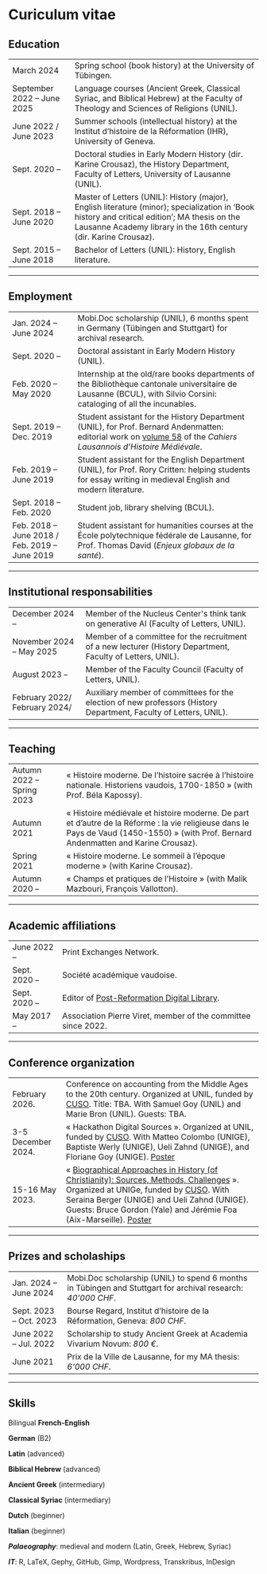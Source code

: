 # Curiculum vitae

## Education
<style>
table {
    border-collapse: collapse;
}
table, th, td {
   border: none;
}
blockquote {
    border-left: none;
    padding-left: 10px;
}
</style>                                                                                                                                                  
|      |       | 
| ------------ | ------------- | 
| March 2024    | Spring school (book history) at the University of Tübingen. |
| September 2022 – June 2025   | Language courses (Ancient Greek, Classical Syriac, and Biblical Hebrew) at the Faculty of Theology and Sciences of Religions (UNIL). |
| June 2022 / June 2023    | Summer schools (intellectual history) at the Institut d’histoire de la Réformation (IHR), University of Geneva. |
| Sept. 2020 –    | Doctoral studies in Early Modern History (dir. Karine Crousaz), the History Department, Faculty of Letters, University of Lausanne (UNIL). |
| Sept. 2018 – June 2020    | Master of Letters (UNIL): History (major), English literature (minor); specialization in ‘Book history and critical edition’; MA thesis on the Lausanne Academy library in the 16th century (dir. Karine Crousaz). |   
| Sept. 2015 – June 2018    | Bachelor of Letters (UNIL): History, English literature. |   

-------
## Employment
<style>
table {
    border-collapse: collapse;
}
table, th, td {
   border: none;
}
blockquote {
    border-left: none;
    padding-left: 10px;
}
</style>
|      |       | 
| ------------ | ------------- | 
| Jan. 2024 – June 2024 |  Mobi.Doc scholarship (UNIL), 6 months spent in Germany (Tübingen and Stuttgart) for archival research.   | 
|   Sept. 2020 –   |  Doctoral assistant in Early Modern History (UNIL).   |  
|     Feb. 2020 – May 2020   |  Internship at the old/rare books departments of the  Bibliothèque cantonale universitaire de Lausanne (BCUL), with Silvio Corsini: cataloging of all the incunables.         |  
| Sept. 2019 – Dec. 2019       | Student assistant for the History Department (UNIL), for Prof. Bernard Andenmatten: editorial work on [volume 58](https://www.unil.ch/hist/home/menuinst/recherche/publications/cahiers-lausannois-dhistoire/volumes.html#2020) of the *Cahiers Lausannois d’Histoire Médiévale*.          |  
| Feb. 2019 – June 2019       | Student assistant for the English Department (UNIL), for Prof. Rory Critten: helping students for essay writing in medieval English and modern literature.          |  
| Sept. 2018 – Feb. 2020       | Student job, library shelving (BCUL).          |  
| Feb. 2018 – June 2018 / Feb. 2019 – June 2019       | Student assistant for humanities courses at the École polytechnique fédérale de Lausanne, for Prof. Thomas David (*Enjeux globaux de la santé*).          |  

-------
## Institutional responsabilities
<style>
table {
    border-collapse: collapse;
}
table, th, td {
   border: none;
}
blockquote {
    border-left: none;
    padding-left: 10px;
}
</style>
|               |               |                                                                                                                                                   
| ---           | ---           |                                                                                                                                                   
| December 2024 –   | Member of the Nucleus Center's think tank on generative AI (Faculty of Letters, UNIL). |
| November 2024 – May 2025  | Member of a committee for the recruitment of a new lecturer (History Department, Faculty of Letters, UNIL). |
|  August 2023 – | Member of the Faculty Council (Faculty of Letters, UNIL). |
|  February 2022/ February 2024/ | Auxiliary member of committees for the election of new professors (History Department, Faculty of Letters, UNIL).|

-------
## Teaching
<style>
table {
    border-collapse: collapse;
}
table, th, td {
   border: none;
}
blockquote {
    border-left: none;
    padding-left: 10px;
}
</style>
|               |               |                                                                                                                                                   
| ---           | ---           |                                                                                                                                                   
|  Autumn 2022 – Spring 2023 | « Histoire moderne. De l’histoire sacrée à l’histoire nationale. Historiens vaudois, 1700-1850 » (with Prof. Béla Kapossy). |
| Autumn 2021  | « Histoire médiévale et histoire moderne. De part et d’autre de la Réforme : la vie religieuse dans le Pays de Vaud (1450-1550) » (with Prof. Bernard Andenmatten and Karine Crousaz).|
| Spring 2021   | « Histoire moderne. Le sommeil à l’époque moderne » (with Karine Crousaz). |
|  Autumn 2020 – | « Champs et pratiques de l’Histoire » (with Malik Mazbouri, François Vallotton). |

-------
## Academic affiliations
<style>
table {
    border-collapse: collapse;
}
table, th, td {
   border: none;
}
blockquote {
    border-left: none;
    padding-left: 10px;
}
</style>
|               |               |                                                                                                                                                   
| ---           | ---           |                                                                                                                                                   
| June 2022 –  | Print Exchanges Network. |
| Sept. 2020 –  | Société académique vaudoise. |
| Sept. 2020 –  | Editor of [Post-Reformation Digital Library](https://www.prdl.org/). |
| May 2017 –  | Association Pierre Viret, member of the committee since 2022. |

-------
## Conference organization
<style>
table {
    border-collapse: collapse;
}
table, th, td {
   border: none;
}
blockquote {
    border-left: none;
    padding-left: 10px;
}
</style>                                                                                                                                                  
|      |       | 
| ------------ | ------------- | 
| February  2026.    | Conference on accounting from the Middle Ages to the 20th century. Organized at UNIL, funded by [CUSO](https://www.cuso.ch/?print=1%3Freturn_url%3D%2Findex.php%3Fid%3D876%26tx_displaycontroller%5Btable%5D%3Dcourses%26tx_displaycontroller%5BshowUid%5D%3D3580%3Freturn_url%3D%2Findex.php%3Fid%3D876%26tx_displaycontroller%5Btable%5D%3Dcourses%26tx_displaycontroller%5BshowUid%5D%3D4613%3Freturn_url%3D%2Findex.php%3Fid%3D876%26tx_displaycontroller%5Btable%5D%3Dcourses%26tx_displaycontroller%5BshowUid%5D%3D4609%3Freturn_url%3D%2Findex.php%3Fid%3D876%26tx_displaycontroller%5Btable%5D%3Dcourses%26tx_displaycontroller%5BshowUid%5D%3D4605&cHash=16706b19bc8383ad5bc20ed24edd29d3). Title: TBA. With Samuel Goy (UNIL) and Marie Bron (UNIL). Guests: TBA. |
| 3-5 December 2024.    | « Hackathon Digital Sources ». Organized at UNIL, funded by [CUSO](https://www.cuso.ch/?print=1%3Freturn_url%3D%2Findex.php%3Fid%3D876%26tx_displaycontroller%5Btable%5D%3Dcourses%26tx_displaycontroller%5BshowUid%5D%3D3580%3Freturn_url%3D%2Findex.php%3Fid%3D876%26tx_displaycontroller%5Btable%5D%3Dcourses%26tx_displaycontroller%5BshowUid%5D%3D4613%3Freturn_url%3D%2Findex.php%3Fid%3D876%26tx_displaycontroller%5Btable%5D%3Dcourses%26tx_displaycontroller%5BshowUid%5D%3D4609%3Freturn_url%3D%2Findex.php%3Fid%3D876%26tx_displaycontroller%5Btable%5D%3Dcourses%26tx_displaycontroller%5BshowUid%5D%3D4605&cHash=16706b19bc8383ad5bc20ed24edd29d3). With Matteo Colombo (UNIGE), Baptiste Werly (UNIGE), Ueli Zahnd (UNIGE), and Floriane Goy (UNIGE). [Poster](/images/hackathonCUSO2024.pdf) |
| 15-16 May 2023.    |« [Biographical Approaches in History (of Christianity): Sources, Methods, Challenges](https://www.unige.ch/ihr/fr/accueil/evenements-passes/2022-2023/cuso-workshop-15-16-mai-2023/) ». Organized at UNIGe, funded by [CUSO](https://www.cuso.ch/?print=1%3Freturn_url%3D%2Findex.php%3Fid%3D876%26tx_displaycontroller%5Btable%5D%3Dcourses%26tx_displaycontroller%5BshowUid%5D%3D3580%3Freturn_url%3D%2Findex.php%3Fid%3D876%26tx_displaycontroller%5Btable%5D%3Dcourses%26tx_displaycontroller%5BshowUid%5D%3D4613%3Freturn_url%3D%2Findex.php%3Fid%3D876%26tx_displaycontroller%5Btable%5D%3Dcourses%26tx_displaycontroller%5BshowUid%5D%3D4609%3Freturn_url%3D%2Findex.php%3Fid%3D876%26tx_displaycontroller%5Btable%5D%3Dcourses%26tx_displaycontroller%5BshowUid%5D%3D4605&cHash=16706b19bc8383ad5bc20ed24edd29d3). With Seraina Berger (UNIGE) and Ueli Zahnd (UNIGE). Guests: Bruce Gordon (Yale) and Jérémie Foa (Aix-Marseille). [Poster](/images/postercolloqueCUSObiographie.pdf) |

-------
## Prizes and scholaships
<style>
table {
    border-collapse: collapse;
}
table, th, td {
   border: none;
}
blockquote {
    border-left: none;
    padding-left: 10px;
}
</style>
|               |               |                                                                                                                                                   
| ---           | ---           |                                                                                                                                                   
|  Jan. 2024 – June 2024 | Mobi.Doc scholarship (UNIL) to spend 6 months in Tübingen and Stuttgart for archival research: *40’000 CHF*. |
| Sept. 2023 – Oct. 2023  | Bourse Regard, Institut d’histoire de la Réformation, Geneva: *800 CHF*. |
| June 2022 – Jul. 2022  | Scholarship to study Ancient Greek at Academia Vivarium Novum: *800 €*.  |
| June 2021  | Prix de la Ville de Lausanne, for my MA thesis: *6'000 CHF*. |

-------
## Skills

Bilingual **French-English**

**German** (B2)

**Latin** (advanced)

**Biblical Hebrew** (advanced)

**Ancient Greek** (intermediary)

**Classical Syriac** (intermediary)

**Dutch** (beginner)

**Italian** (beginner)

***Palaeography***: medieval and modern (Latin, Greek, Hebrew, Syriac)

***IT***: R, LaTeX, Gephy, GitHub, Gimp, Wordpress, Transkribus, InDesign




